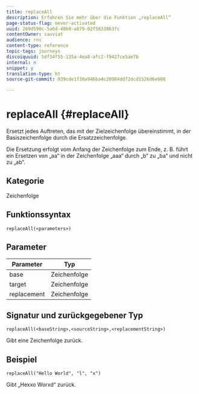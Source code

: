 ```yaml
---
title: replaceAll
description: Erfahren Sie mehr über die Funktion „replaceAll“
page-status-flag: never-activated
uuid: 269d590c-5a6d-40b9-a879-02f5033863fc
contentOwner: sauviat
audience: rns
content-type: reference
topic-tags: journeys
discoiquuid: 5df34f55-135a-4ea8-afc2-f9427ce5ae7b
internal: n
snippet: y
translation-type: ht
source-git-commit: 939cde1f30a946ba4c20984dd72dcd1526d6e608

---
```



# replaceAll {#replaceAll}

Ersetzt jedes Auftreten, das mit der Zielzeichenfolge übereinstimmt, in der Basiszeichenfolge durch die Ersatzzeichenfolge.

Die Ersetzung erfolgt vom Anfang der Zeichenfolge zum Ende, z. B. führt ein Ersetzen von „aa“ in der Zeichenfolge „aaa“ durch „b“ zu „ba“ und nicht zu „ab“.

## Kategorie

Zeichenfolge

## Funktionssyntax

`replaceAll(<parameters>)`

## Parameter

| Parameter | Typ |
|-----------|--------------|
| base | Zeichenfolge |
| target | Zeichenfolge |
| replacement | Zeichenfolge |

## Signatur und zurückgegebener Typ

`replaceAll(<baseString>,<sourceString>,<replacementString>)`

Gibt eine Zeichenfolge zurück.

## Beispiel

`replaceAll("Hello World", "l", "x")`

Gibt „Hexxo Worxd“ zurück.

